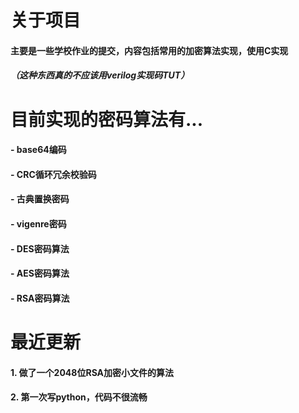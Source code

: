 # 关于项目
#### 主要是一些学校作业的提交，内容包括常用的加密算法实现，使用C实现
##### （这种东西真的不应该用verilog实现码TUT）
# 目前实现的密码算法有...
#### - base64编码
#### - CRC循环冗余校验码
#### - 古典置换密码
#### - vigenre密码
#### - DES密码算法
#### - AES密码算法
#### - RSA密码算法
# 最近更新
#### 1. 做了一个2048位RSA加密小文件的算法
#### 2. 第一次写python，代码不很流畅

